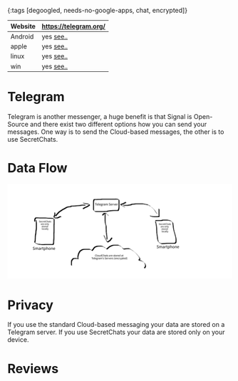 {:tags [degoogled, needs-no-google-apps, chat, encrypted]}

| Website | https://telegram.org/                         |
|---------|-----------------------------------------------|
| Android | yes [see..](https://telegram.org/apps)   |
| apple   | yes [see..](https://telegram.org/apps)   |
| linux   | yes [see..](https://telegram.org/apps)   |
| win     | yes [see..](https://telegram.org/apps)   |

# Telegram

Telegram is another messenger, a huge benefit is that Signal is Open-Source and there exist two different options how you can send your messages. One way is to send the Cloud-based messages, the other is to use SecretChats.

# Data Flow

![](img/TelegramDataFlow.svg)

# Privacy

If you use the standard Cloud-based messaging your data are stored on a Telegram server. If you use SecretChats your data are stored only on your device.

# Reviews
